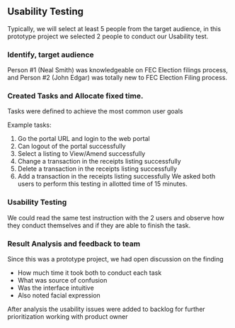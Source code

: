 ## Usability Testing

Typically, we will select at least 5 people from the target audience, in this prototype project we selected 2 people to conduct our Usability test.

### Identify, target audience
Person #1 (Neal Smith) was knowledgeable on FEC Election filings process, and Person #2 (John Edgar) was totally new to FEC Election Filing process.

### Created Tasks and Allocate fixed time.
Tasks were defined to achieve the most common user goals

Example tasks:
1.	Go the portal URL and login to the web portal 
2.	Can logout of the portal successfully
3.	Select a listing to View/Amend successfully 
4.	Change a transaction in the receipts listing successfully
5.	Delete a transaction in the receipts listing successfully
6.	Add a transaction in the receipts listing successfully
We asked both users to perform this testing in allotted time of 15 minutes.

### Usability Testing
We could read the same test instruction with the 2 users and observe how they conduct themselves and if they are able to finish the task.

### Result Analysis and feedback to team
Since this was a prototype project, we had open discussion on the finding 
-	How much time it took both to conduct each task
-	What was source of confusion 
-	Was the interface intuitive 
-	Also noted facial expression

After analysis the usability issues were added to backlog for further prioritization working with product owner
